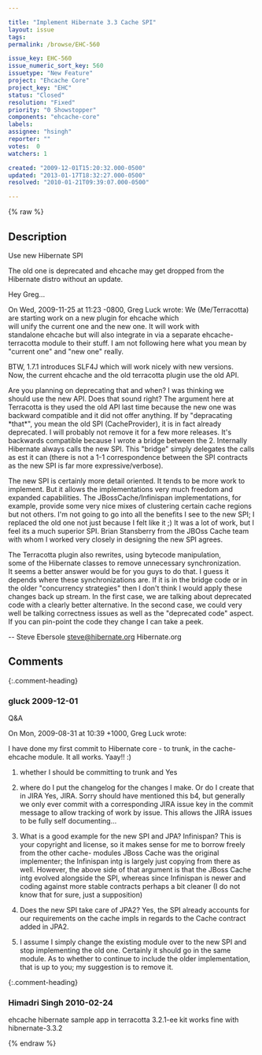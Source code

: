 ```yaml
---

title: "Implement Hibernate 3.3 Cache SPI"
layout: issue
tags: 
permalink: /browse/EHC-560

issue_key: EHC-560
issue_numeric_sort_key: 560
issuetype: "New Feature"
project: "Ehcache Core"
project_key: "EHC"
status: "Closed"
resolution: "Fixed"
priority: "0 Showstopper"
components: "ehcache-core"
labels: 
assignee: "hsingh"
reporter: ""
votes:  0
watchers: 1

created: "2009-12-01T15:20:32.000-0500"
updated: "2013-01-17T18:32:27.000-0500"
resolved: "2010-01-21T09:39:07.000-0500"

---
```




{% raw %}



## Description

<div markdown="1" class="description">


Use new Hibernate SPI

The old one is deprecated and ehcache may get dropped from the Hibernate distro without an update.


Hey Greg...

On Wed, 2009-11-25 at 11:23 -0800, Greg Luck wrote:
We (Me/Terracotta) are starting work on a new plugin for ehcache which  
will unify the current one and the new one. It will work with  
standalone ehcache but will also integrate in via a separate ehcache- 
terracotta module to their stuff.
I am not following here what you mean by "current one" and "new one"
really.


BTW, 1.7.1 introduces SLF4J which will work nicely with new versions.  
Now, the current ehcache and the old terracotta plugin use the old API.

Are you planning on deprecating that and when? I was thinking we  
should use the new API. Does that sound right? The argument here at  
Terracotta is they used the old API last time because the new one was  
backward compatible and it did not offer anything.
If by "depracating \*that\*", you mean the old SPI (CacheProvider), it is
in fact already deprecated.  I will probably not remove it for a few
more releases.  It's backwards compatible because I wrote a bridge
between the 2.  Internally Hibernate always calls the new SPI.  This
"bridge" simply delegates the calls as est it can (there is not a 1-1
correspondence between the SPI contracts as the new SPI is far more
expressive/verbose).

The new SPI is certainly more detail oriented.  It tends to be more work
to implement.  But it allows the implementations very much freedom and
expanded capabilities.  The JBossCache/Infinispan implementations, for
example, provide some very nice mixes of clustering certain cache
regions but not others.  I'm not going to go into all the benefits I see
to the new SPI; I replaced the old one not just because I felt like
it ;)  It was a lot of work, but I feel its a much superior SPI.  Brian
Stansberry from the JBOss Cache team with whom I worked very closely in
designing the new SPI agrees.


The Terracotta plugin also rewrites, using bytecode manipulation,   
some of the Hibernate classes to remove unnecessary synchronization.  
It seems a better answer would be for you guys to do that.
I guess it depends where these synchronizations are.  If it is in the
bridge code or in the older "concurrency strategies" then I don't think
I would apply these changes back up stream.  In the first case, we are
talking about deprecated code with a clearly better alternative.  In the
second case, we could very well be talking correctness issues as well as
the "deprecated code" aspect.  If you can pin-point the code they change
I can take a peek.

-- 
Steve Ebersole <steve@hibernate.org>
Hibernate.org

</div>

## Comments


{:.comment-heading}
### **gluck** <span class="date">2009-12-01</span>

<div markdown="1" class="comment">

Q&A

On Mon, 2009-08-31 at 10:39 +1000, Greg Luck wrote:

I have done my first commit to Hibernate core - to trunk, in the
cache-ehcache module. It all works.
Yaay!! :)

1) whether I should be committing to trunk and 
Yes

2) where do I put the changelog for the changes I make. Or do I create
that in JIRA
Yes, JIRA.  Sorry should have mentioned this b4, but generally we only
ever commit with a corresponding JIRA issue key in the commit message to
allow tracking of work by issue.  This allows the JIRA issues to be
fully self documenting...

3) What is a good example for the new SPI and JPA? Infinispan? This is
your copyright and license, so it makes sense for me to borrow freely
from the other cache- modules 
JBoss Cache was the original implementer; the Infinispan intg is largely
just copying from there as well.  However, the above side of that
argument is that the JBoss Cache intg evolved alongside the SPI, whereas
since Infinispan is newer and coding against more stable contracts
perhaps a bit cleaner (I do not know that for sure, just a supposition)

4) Does the new SPI take care of JPA2?
Yes, the SPI already accounts for our requirements on the cache impls in
regards to the Cache contract added in JPA2.

5) I assume I simply change the existing module over to the new SPI
and stop implementing the old one.
Certainly it should go in the same module.  As to whether to continue to
include the older implementation, that is up to you; my suggestion is to
remove it.

</div>


{:.comment-heading}
### **Himadri Singh** <span class="date">2010-02-24</span>

<div markdown="1" class="comment">

ehcache hibernate sample app in terracotta 3.2.1-ee kit works fine with hibnernate-3.3.2

</div>



{% endraw %}
